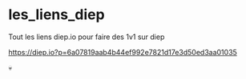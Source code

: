 # les_liens_diep
Tout les liens diep.io pour faire des 1v1 sur diep

https://diep.io?p=6a07819aab4b44ef992e7821d17e3d50ed3aa01035

💀
